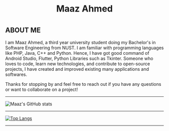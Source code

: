 <html>
  <div align="center">
<h1>            Maaz Ahmed<h1>
  </div>
  
## ABOUT ME

I am Maaz Ahmed, a third year university student doing my Bachelor's in Software Engineering from NUST. I am familiar with programming languages like PHP, Java, C++ and Python. Hence, I have got good command of Android Studio, Flutter, Python Libraries such as Tkinter. Someone who loves to code, learn new technologies, and contribute to open-source projects, I have created and improved existing many applications and softwares.

Thanks for stopping by and feel free to reach out if you have any questions or want to collaborate on a project!

  ***
 
![Maaz's GitHub stats](https://github-readme-stats.vercel.app/api?username=Maaz868&show_icons=true&theme=radical)
  
***
  
[![Top Langs](https://github-readme-stats.vercel.app/api/top-langs/?username=Maaz868&layout=compact)](https://github.com/Maaz868/github-readme-stats)
 
 ***


